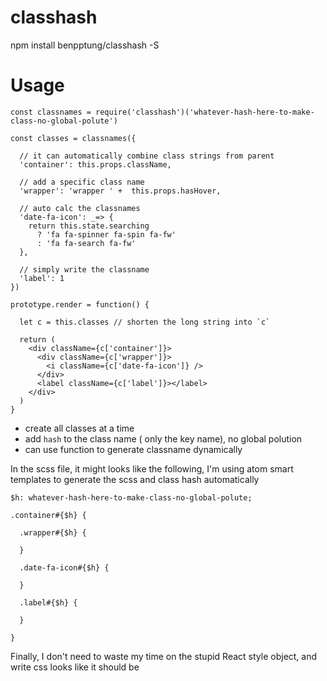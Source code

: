 # classhash

  npm install benpptung/classhash -S

# Usage

```
const classnames = require('classhash')('whatever-hash-here-to-make-class-no-global-polute')

const classes = classnames({

  // it can automatically combine class strings from parent
  'container': this.props.className,    

  // add a specific class name
  'wrapper': 'wrapper ' +  this.props.hasHover,

  // auto calc the classnames
  'date-fa-icon': _=> {
    return this.state.searching
      ? 'fa fa-spinner fa-spin fa-fw'
      : 'fa fa-search fa-fw'
  },

  // simply write the classname
  'label': 1
})

prototype.render = function() {

  let c = this.classes // shorten the long string into `c`

  return (
    <div className={c['container']}>
      <div className={c['wrapper']}>
        <i className={c['date-fa-icon']} />
      </div>
      <label className={c['label']}></label>
    </div>
  )
}

```

- create all classes at a time
- add `hash` to the class name ( only the key name), no global polution
- can use function to generate classname dynamically


In the scss file, it might looks like the following, I'm using atom smart templates to generate the scss and class hash automatically

```
$h: whatever-hash-here-to-make-class-no-global-polute;

.container#{$h} {

  .wrapper#{$h} {

  }

  .date-fa-icon#{$h} {

  }

  .label#{$h} {

  }

}

```

Finally, I don't need to waste my time on the stupid React style object, and write css looks like it should be
